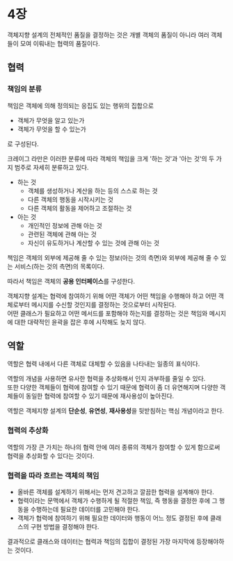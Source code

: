 # 4장
객체지향 설계의 전체적인 품질을 결정하는 것은 개별 객체의 품질이 아니라 여러 객체들이 모여 이뤄내는 협력의 품질이다.

## 협력
### 책임의 분류
책임은 객체에 의해 정의되는 응집도 있는 행위의 집합으로   
+ 객체가 무엇을 알고 있는가
+ 객체가 무엇을 할 수 있는가   

로 구성된다.

크레이그 라만은 이러한 분류에 따라 객체의 책임을 크게 '하는 것'과 '아는 것'의 두 가지 범주로 자세히 분류하고 있다.
+ 하는 것
  + 객체를 생성하거나 계산을 하는 등의 스스로 하는 것
  + 다른 객체의 행동을 시작시키는 것
  + 다른 객체의 활동을 제어하고 조절하는 것
+ 아는 것
  + 개인적인 정보에 관해 아는 것
  + 관련된 객체에 관해 아는 것
  + 자신이 유도하거나 계산할 수 있는 것에 관해 아는 것

책임은 객체의 외부에 제공해 줄 수 있는 정보(아는 것의 측면)와 외부에 제공해 줄 수 있는 서비스(하는 것의 측면)의 목록이다.

따라서 책임은 객체의 **공용 인터페이스**를 구성한다.

객체지향 설계는 협력에 참여하기 위해 어떤 객체가 어떤 책임을 수행해야 하고 어떤 객체로부터 메시지를 수신할 것인지를 결정하는 것으로부터 시작된다.   
어떤 클래스가 필요하고 어떤 메서드를 포함해야 하는지를 결정하는 것은 책임와 메시지에 대한 대략적인 윤곽을 잡은 후에 시작해도 늦지 않다.

## 역할
역할은 협력 내에서 다른 객체로 대체할 수 있음을 나타내는 일종의 표식이다.

역할의 개념을 사용하면 유사한 협력을 추상화해서 인지 과부하를 줄일 수 있다.   
또한 다양한 객체들이 협력에 참여할 수 있기 때문에 협력이 좀 더 유연해지며 다양한 객체들이 동일한 협력에 참여할 수 있기 때문에 재사용성이 높아진다.

역할은 객체지향 설계의 **단순성**, **유연성**, **재사용성**을 뒷받침하는 핵심 개념이라고 한다.

### 협력의 추상화
역할의 가장 큰 가치는 하나의 협력 안에 여러 종류의 객체가 참여할 수 있게 함으로써 협력을 추상화할 수 있다는 것이다.

### 협력을 따라 흐르는 객체의 책임
+ 올바른 객체를 설계하기 위해서는 먼저 견고하고 깔끔한 협력을 설계해야 한다.
+ 협력이라는 문맥에서 객체가 수행하게 될 적절한 책임, 즉 행동을 결정한 후에 그 행동을 수행하는데 필요한 데이터를 고민해야 한다.
+ 객체가 협력에 참여하기 위해 필요한 데이터와 행동이 어느 정도 결정된 후에 클래스의 구현 방법을 결정해야 한다.

결과적으로 클래스와 데이터는 협력과 책임의 집합이 결정된 가장 마지막에 등장해야하는 것이다.

